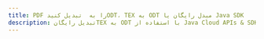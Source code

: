 ---title: PDF را به  تبدیل کنیدODT، TEX به ODT مبدل رایگان یا Java SDKdescription: تبدیل رایگانTEX به ODT با استفاده از Java Cloud APIs & SDK همچنین اسناد PDF را در Cloud ایجاد، ویرایش و رندر کنید.---